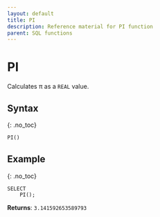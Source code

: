 ```yaml
---
layout: default
title: PI
description: Reference material for PI function
parent: SQL functions
---
```


# PI

Calculates π as a `REAL` value.

## Syntax
{: .no_toc}

```sql
PI() 
```

## Example
{: .no_toc}

```
SELECT
    PI();
```

**Returns**: `3.141592653589793`
